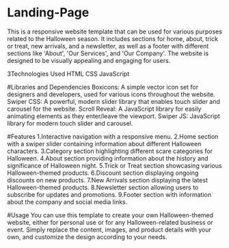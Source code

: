 # Landing-Page
This is a responsive website template that can be used for various purposes related to the Halloween season. It includes sections for home, about, trick or treat, new arrivals, and a newsletter, as well as a footer with different sections like 'About', 'Our Services', and 'Our Company'. The website is designed to be visually appealing and engaging for users.

3Technologies Used
HTML
CSS
JavaScript

#Libraries and Dependencies
Boxicons: A simple vector icon set for designers and developers, used for various icons throughout the website.
Swiper CSS: A powerful, modern slider library that enables touch slider and carousel for the website.
Scroll Reveal: A JavaScript library for easily animating elements as they enter/leave the viewport.
Swiper JS: JavaScript library for modern touch slider and carousel.

#Features
1.Interactive navigation with a responsive menu.
2.Home section with a swiper slider containing information about different Halloween characters.
3.Category section highlighting different scare categories for Halloween.
4.About section providing information about the history and significance of Halloween night.
5.Trick or Treat section showcasing various Halloween-themed products.
6.Discount section displaying ongoing discounts on new products.
7.New Arrivals section displaying the latest Halloween-themed products.
8.Newsletter section allowing users to subscribe for updates and promotions.
9.Footer section with information about the company and social media links.

#Usage
You can use this template to create your own Halloween-themed website, either for personal use or for any Halloween-related business or event. Simply replace the content, images, and product details with your own, and customize the design according to your needs.
